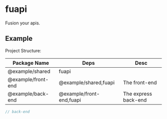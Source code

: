 # fuapi

Fusion your apis.

## Example

Project Structure:

| Package Name       | Deps                     | Desc                 |
| ------------------ | ------------------------ | -------------------- |
| @example/shared    | fuapi                    |                      |
| @example/front-end | @example/shared,fuapi    | The front-end        |
| @example/back-end  | @example/front-end,fuapi | The express back-end |

```typescript
// back-end
```

